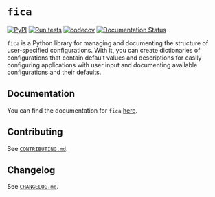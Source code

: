 # `fica`

[![PyPI](https://img.shields.io/pypi/v/fica.svg)](https://pypi.org/project/fica/)
[![Run tests](https://github.com/chrispyles/fica/actions/workflows/run-tests.yml/badge.svg)](https://github.com/chrispyles/fica/actions/workflows/run-tests.yml)
[![codecov](https://codecov.io/gh/chrispyles/fica/branch/main/graph/badge.svg?token=67BKRAXF7T)](https://codecov.io/gh/chrispyles/fica)
[![Documentation Status](https://readthedocs.org/projects/fica/badge/?version=latest)](https://fica.readthedocs.io/en/latest/?badge=latest)

`fica` is a Python library for managing and documenting the structure of user-specified
configurations. With it, you can create dictionaries of configurations that contain default values
and descriptions for easily configuring applications with user input and documenting available
configurations and their defaults.


## Documentation

You can find the documentation for `fica` [here](https://fica.readthedocs.io/).


## Contributing

See [`CONTRIBUTING.md`](CONTRIBUTING.md).


## Changelog

See [`CHANGELOG.md`](CHANGELOG.md).
